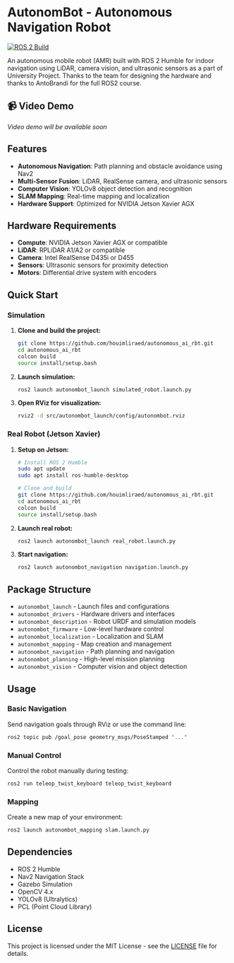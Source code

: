# AutonomBot - Autonomous Navigation Robot

[![ROS 2 Build](https://github.com/houimliraed/autonomous_ai_rbt/workflows/ROS%202%20Build%20and%20Test/badge.svg)](https://github.com/houimliraed/autonomous_ai_rbt/actions)

An autonomous mobile robot (AMR) built with ROS 2 Humble for indoor navigation using LiDAR, camera vision, and ultrasonic sensors as a part of University Project. Thanks to the team for designing the hardware and thanks to AntoBrandi for the full ROS2 course.

## 📹 Video Demo

<!-- Add your video demo here -->
*Video demo will be available soon*

## Features

- **Autonomous Navigation**: Path planning and obstacle avoidance using Nav2
- **Multi-Sensor Fusion**: LiDAR, RealSense camera, and ultrasonic sensors
- **Computer Vision**: YOLOv8 object detection and recognition
- **SLAM Mapping**: Real-time mapping and localization
- **Hardware Support**: Optimized for NVIDIA Jetson Xavier AGX

## Hardware Requirements

- **Compute**: NVIDIA Jetson Xavier AGX or compatible
- **LiDAR**: RPLiDAR A1/A2 or compatible
- **Camera**: Intel RealSense D435i or D455
- **Sensors**: Ultrasonic sensors for proximity detection
- **Motors**: Differential drive system with encoders

## Quick Start

### Simulation

1. **Clone and build the project:**
   ```bash
   git clone https://github.com/houimliraed/autonomous_ai_rbt.git
   cd autonomous_ai_rbt
   colcon build
   source install/setup.bash
   ```

2. **Launch simulation:**
   ```bash
   ros2 launch autonombot_launch simulated_robot.launch.py
   ```

3. **Open RViz for visualization:**
   ```bash
   rviz2 -d src/autonombot_launch/config/autonombot.rviz
   ```

### Real Robot (Jetson Xavier)

1. **Setup on Jetson:**
   ```bash
   # Install ROS 2 Humble
   sudo apt update
   sudo apt install ros-humble-desktop
   
   # Clone and build
   git clone https://github.com/houimliraed/autonomous_ai_rbt.git
   cd autonomous_ai_rbt
   colcon build
   source install/setup.bash
   ```

2. **Launch real robot:**
   ```bash
   ros2 launch autonombot_launch real_robot.launch.py
   ```

3. **Start navigation:**
   ```bash
   ros2 launch autonombot_navigation navigation.launch.py
   ```

## Package Structure

- `autonombot_launch` - Launch files and configurations
- `autonombot_drivers` - Hardware drivers and interfaces
- `autonombot_description` - Robot URDF and simulation models
- `autonombot_firmware` - Low-level hardware control
- `autonombot_localization` - Localization and SLAM
- `autonombot_mapping` - Map creation and management
- `autonombot_navigation` - Path planning and navigation
- `autonombot_planning` - High-level mission planning
- `autonombot_vision` - Computer vision and object detection

## Usage

### Basic Navigation
Send navigation goals through RViz or use the command line:
```bash
ros2 topic pub /goal_pose geometry_msgs/PoseStamped "..."
```

### Manual Control
Control the robot manually during testing:
```bash
ros2 run teleop_twist_keyboard teleop_twist_keyboard
```

### Mapping
Create a new map of your environment:
```bash
ros2 launch autonombot_mapping slam.launch.py
```

## Dependencies

- ROS 2 Humble
- Nav2 Navigation Stack
- Gazebo Simulation
- OpenCV 4.x
- YOLOv8 (Ultralytics)
- PCL (Point Cloud Library)

## License

This project is licensed under the MIT License - see the [LICENSE](LICENSE) file for details.

